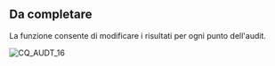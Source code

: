 ## Da completare
La funzione consente di modificare i risultati per ogni punto dell'audit.

![CQ_AUDT_16](https://doc.smeup.com/immagini/MBDOC_OGG-P_CQUM20/CQ_AUDT_16.png)